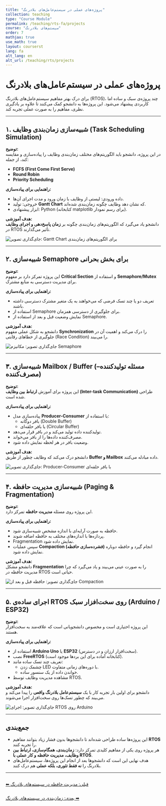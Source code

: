 ```yaml
---
title: "پروژه‌های عملی در سیستم‌عامل‌های بلادرنگ"
collection: teaching
type: "Course Module"
permalink: /teaching/rts-fa/projects
course: "سیستم‌های بلادرنگ"
order: 7
mathjax: true
use_math: true
layout: courserst
lang: fa
alt_lang: en
alt_url: /teaching/rts/projects
---
```


# پروژه‌های عملی در سیستم‌عامل‌های بلادرنگ

برای درک بهتر مفاهیم سیستم‌عامل‌های بلادرنگ (RTOS)، چند پروژه‌ی سبک و ساده اما کاربردی پیشنهاد می‌شود. این پروژه‌ها به دانشجو کمک می‌کنند تا علاوه بر یادگیری نظری، مفاهیم را به صورت عملی تجربه کند.  

---

## ۱. شبیه‌سازی زمان‌بندی وظایف (Task Scheduling Simulation)

**توضیح:**  
در این پروژه، دانشجو باید الگوریتم‌های مختلف زمان‌بندی وظایف را پیاده‌سازی و مقایسه کند، از جمله:  

- **FCFS (First Come First Serve)**  
- **Round Robin**  
- **Priority Scheduling**  

**راهنمایی برای پیاده‌سازی:**  
- داده ورودی: لیستی از وظایف با زمان ورود و مدت اجرای آن‌ها.  
- خروجی: تولید **Gantt Chart** که نشان دهد وظایف چگونه زمان‌بندی شده‌اند.  
- ابزار پیشنهادی: Python (کتابخانه matplotlib برای رسم نمودار).  

**هدف آموزشی:**  
دانشجو یاد می‌گیرد که الگوریتم‌های زمان‌بندی چگونه بر **زمان پاسخ‌دهی و اجرای وظایف** در RTOS تأثیر می‌گذارند.  

![جای‌گذاری تصویر: Gantt Chart برای الگوریتم‌های زمان‌بندی](path-to-image)

---

## ۲. شبیه‌سازی Semaphore برای بخش بحرانی

**توضیح:**  
این پروژه تمرکز دارد بر مفهوم **Critical Section** و استفاده از **Semaphore/Mutex** برای مدیریت دسترسی به منابع مشترک.  

**راهنمایی برای پیاده‌سازی:**  
- تعریف دو یا چند تسک فرضی که می‌خواهند به یک متغیر مشترک دسترسی داشته باشند.  
- استفاده از Semaphore برای جلوگیری از دسترسی همزمان.  
- نمایش وضعیت قبل و بعد از استفاده از Semaphore.  

**هدف آموزشی:**  
دانشجو به شکل عملی مفهوم **Synchronization** را درک می‌کند و اهمیت آن در جلوگیری از خطاهای رقابتی (Race Condition) را می‌بیند.  

![جای‌گذاری تصویر: مکانیزم Semaphore](path-to-image)

---

## ۳. شبیه‌سازی Mailbox / Buffer (مسئله تولیدکننده–مصرف‌کننده)

**توضیح:**  
این پروژه برای آموزش **ارتباط بین وظایف (Inter-task Communication)** طراحی شده است.  

**راهنمایی برای پیاده‌سازی:**  
- پیاده‌سازی مدل **Producer-Consumer** با استفاده از:  
  - بافر دوگانه (Double Buffer)  
  - یا بافر حلقه‌ای (Circular Buffer)  
- تولیدکننده داده تولید می‌کند و در بافر قرار می‌دهد.  
- مصرف‌کننده داده‌ها را از بافر می‌خواند.  
- وضعیت بافر در هر لحظه نمایش داده شود.  

**هدف آموزشی:**  
دانشجو درک می‌کند که وظایف چطور از طریق **Buffer و Mailbox** داده مبادله می‌کنند.  

![جای‌گذاری تصویر: Producer-Consumer با بافر حلقه‌ای](path-to-image)

---

## ۴. شبیه‌سازی مدیریت حافظه (Paging & Fragmentation)

**توضیح:**  
این پروژه روی مسئله **مدیریت حافظه** تمرکز دارد.  

**راهنمایی برای پیاده‌سازی:**  
- حافظه به صورت آرایه‌ای با اندازه مشخص شبیه‌سازی شود.  
- پردازه‌ها با اندازه‌های مختلف به حافظه اضافه شوند.  
- Fragmentation نمایش داده شود.  
- سپس عملیات **Compaction (فشرده‌سازی حافظه)** انجام گیرد و حافظه دوباره نمایش داده شود.  

**هدف آموزشی:**  
دانشجو مشکل **Fragmentation** را به صورت عینی می‌بیند و یاد می‌گیرد که چرا مدیریت حافظه در RTOS حیاتی است.  

![جای‌گذاری تصویر: حافظه قبل و بعد از Compaction](path-to-image)

---

## ۵. اجرای ساده‌ی RTOS روی سخت‌افزار سبک (Arduino / ESP32)

**توضیح:**  
این پروژه اختیاری است و مخصوص دانشجویانی است که علاقه‌مند به سخت‌افزار هستند.  

**راهنمایی برای پیاده‌سازی:**  
- استفاده از **Arduino Uno** یا **ESP32** (سخت‌افزار ارزان و در دسترس).  
- نصب **FreeRTOS** (کتابخانه آماده برای این بردها موجود است).  
- تعریف چند تسک ساده مانند:  
  - چشمک زدن LED با دوره‌های زمانی متفاوت.  
  - خواندن داده از یک سنسور ساده.  
- مشاهده مدیریت وظایف توسط RTOS.  

**هدف آموزشی:**  
دانشجو برای اولین بار تجربه کار با یک **سیستم‌عامل بلادرنگ واقعی** را پیدا می‌کند و می‌بیند که چطور تسک‌ها روی سخت‌افزار اجرا می‌شوند.  

![جای‌گذاری تصویر: اجرای RTOS روی Arduino](path-to-image)

---

## جمع‌بندی

- این پروژه‌ها ساده طراحی شده‌اند تا دانشجوها بدون فشار زیاد بتوانند مفاهیم **RTOS** را تجربه کنند.  
- هر پروژه روی یکی از مفاهیم کلیدی تمرکز دارد: **زمان‌بندی، همگام‌سازی، ارتباط بین وظایف، مدیریت حافظه و کار عملی با RTOS**.  
- هدف نهایی این است که دانشجوها بعد از انجام این پروژه‌ها، سیستم‌عامل‌های بلادرنگ را **نه فقط تئوری، بلکه عملی** هم درک کنند.  

---

<div class="lesson-nav" style="display:flex; justify-content:space-between; margin-top:2em;">
  <a class="btn btn--primary" href="{{ '/teaching/rts-fa/memory-management' | relative_url }}">⬅︎ قبلی: مدیریت حافظه در سیستم‌های بلادرنگ</a>
</div>

<div class="lesson-nav" style="display:flex; justify-content:space-between; margin-top:2em;">
  <a class="btn btn--primary" href="{{ '/teaching/rts-fa/scheduling' | relative_url }}">بعدی: زمان‌بندی در سیستم‌های بلادرنگ ➡︎</a>
</div>
